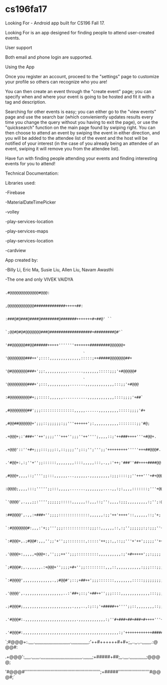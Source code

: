 # cs196fa17

Looking For - Android app built for CS196 Fall 17. 

  Looking For is an app designed for finding people to attend user-created events.
  
User support

  Both email and phone login are supported.
  
Using the App

  Once you register an account, proceed to the "settings" page to customize your profile so others can recognize who you are!
  
  You can then create an event through the "create event" page; you can specify when and where your event is going to be hosted and fit it with a tag and description.
  
  Searching for other events is easy; you can either go to the "view events" page and use the search bar (which convieniently updates results every time you change the query without you having to exit the page), or use the "quicksearch" function on the main page found by swiping right. You can then choose to attend an event by swiping the event in either direction, and you will be added to the attendee list of the event and the host will be notified of your interest (in the case of you already being an attendee of an event, swiping it will remove you from the attendee list).
  
  Have fun with finding people attending your events and finding interesting events for you to attend!
  
Technical Documentation:

Libraries used:

-Firebase

-MaterialDateTimePicker

-volley

-play-services-location

-play-services-maps

-play-services-location

-cardview

App created by:

-Billy Li, Eric Ma, Susie Liu, Allen Liu, Navam Awasthi

-The one and only VIVEK VAIDYA


                                                             .#@@@@@@@@@@@@@#@@@:  
                                                             
                                                     ,@@@@@@@@@@@@##############+++++##:      
                                                     
                                                :###@#@###@####@########@#######+++++++#+##@' ``         
                                                
                                            `;@@#@#@#@@@@@@@###@###################+#########@#'`      
                                            
                                           '##@@@@@@##@@######+++++'''''''+++++++#########@@@@@@+       
                                           
                                       `  '@@@@@@@@###++';::::,,,,,,,,,,,,,,:::::;++#####@@@@@@@##+     
                                       
                                         '@#@@@@@@@###+';;:,,,,,,,,,,.......,,,,,,,:::::;;;'+#@@@@@#     
                                         
                                       ` '@@@@@@@@@###+';:::,,,,,,,,,,.......,,,,,,,,,,,,,:::;;'+#@@@     
                                       
                                        :#@@@@@@@@@#+;;:::::,,,,,,...........,,,,,,,,,,,,::::;;;;'+##`    
                                        
                                      ,#@@@@@@@@##';;;:::::::::::::::,,,,,......,,,,,,,,,:::::;;;;'#+    
                                      
                                     ,#@@##@@@@@@+';;;::;;;;;;:;;'''++++++';:,,,,,,,,,,,::::::::;;'#@;  
                                     
                                    .+@@@+;:'###+''++';;;;'''+++'';;;''++'''';,,,,::;'++###++++'''+#@@+.  
                                    
                                   .+@@@'::''+#+;;;:::;;;::,::;;;;'';::;'';''';;'+++++++++'''''+++##@@@#. 
                                   
                                  .'#@@+:,:;''+'';;::::::,,,,,,,,::::,,,,,:::,.,,:'++;'###''##++++####@@'`
                                  
                                 ,#@@@+,,,,::;'''';;:::,,,,,,...,,,,,,.,,,,,,,,,:;;;::::;;''+++'''+#+@@@@`
                                 
                                :@@@@;,,,,:::;''''';;:::,,,,,.......,,,,,,,,....,,:;:,,,,:::::::;'''+@@@@`
                                
                              `'@@@@',.,,,;;:'''';;;;;;:::::,,,,,,::,,,::;'':,,,,:;;;,,,,,,,,,:;'';:@@@@'`
                              
                             :##@@@@',.,,:+###+'';;;;::::::::::::::,,,,,,:;;'++'++++'::,,,,,,::;'+;'@@@+` 
                             
                          `:#@@@@@@@#:,,,:'+;;''';;;::::::::::::;;;::,,,,,,::,:;'';;;;;;:;:;;;''+;+@@@+,  
                          
                        `:#@@@+,.;#@@#:,,,'';;'+'';;::::::::,:::::'++;;:,,::;;'''+'++';;;;;''++#+#@@#+.   
                        
                      .'@@@@+:,,,,,+@@@+:,'';;;++'';;;::::::::::,,,,,,,,,,:;'+#+++++';;:;;;;'+++#@@#'.    
                      
                   `;#@@@#;,.,,,,,,.:+@@@+'';;;;+#+'';;:::::::::,,,::,,,,,,,,,,,:;;;:::;;;''+':+@@@;     
                   
                `:#@@@@',,,,,,,,,,,,,.,;#@@#';::;+##++';;;:::::::,,,,,,,,:::::;;;;;;;;;''++',;@@@#;    
                
              .'@@@@',.,,,,,,,,,,,,,,,,,..:'##+;::;'+##++'';;;::::,,,,,,,,,,,,,:::;;;''++;,,:+@@@'`   
              
           .;#@@@#;,,,,,,,,,,,,,,,,,,,,,,.,,,..,:;::;'+#####++'''';;::,,,,,,,,::;;'+++;,.,.,;@@@#,   
           
        .'#@@@#:.,,,,,,,,,,,,,,,,,,,,,,,.,,,,,,,,,,,,:;''#+###+##+###+#++++'''++##+:,,,,,,,,;@@@#:   
        
     .'#@@@#:,,,,,,,,,,,,,,,,,,,,,,,,,,,,,,,,,,,,,,,,,,,:;'++++++++++++#####;,,,.,,,.,,,,,.,:+@@@'`  
     
  `;#@@@+:.,,,,.,,,,,,,,,,,,,,,,,,,,,,,,,,,,.,,,,,,,,,,,,,,:'++#++++++#+#+;,,..,,.,..,,,,,,,.:@@@#:   
  
 .+@@@':,,,,,.,,,,,,.,,,,,,,,,,,,,,,,,,,,,,,,,,,,,,,,,.,,,,,,,;+#####+##;,,.,,,,.,,,,,,,,,,,,,;@@@@;     
 
'#@@@#'''''''''''''''''''''''''''''''''''''''''''''''''''''''''';+#####''''''''''''''''''''''''#@@@#;`    
